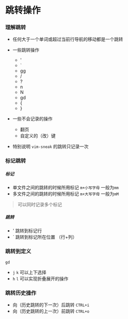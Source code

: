 <!--
 * @Author: hy
 * @Date: 2022-06-13 23:09:42
 * @LastEditors: hy
 * @Description:
 * @LastEditTime: 2022-06-14 16:09:57
 * @FilePath: /til/vim/vim_jump_operation.md
 * Copyright 2022 hy, All Rights Reserved.
 * 仅供学习使用~
-->

# 跳转操作

### 理解跳转

- 任何大于一个单词或超过当前行导航的移动都是一个跳转

- 一些跳转操作

  - '
  - `
  - gg
  - /
  - ?
  - n
  - N
  - gd
  - {
  - }

- 一些不会记录的操作
  - 翻页
  - 自定义的（改）键
- 特别说明 `vim-sneak` 的跳转只记录一次

### 标记跳转

##### 标记

- 单文件之间的跳转的时候所用标记 `m+小写字母` 一般为`mm`
- 多文件之间的跳转的时候所用标记 `m+大写字母` 一般为`mM`

> 可以同时记录多个标记

##### 跳转

- ' 跳转到标记行
- ` 跳转到标记所在位置 （行+列）

### 跳转到定义

`gd`

- `j` `k` 可以上下选择
- `h` `l` 可以实现折叠展开的操作

### 跳转历史操作

- 向（历史跳转的下一次）后跳转 `CTRL+i`
- 向（历史跳转的上一次）前跳转 `CTRL+o`

